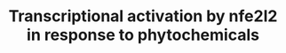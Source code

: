 ---
annotations:
- id: PW:0000369
  parent: regulatory pathway
  type: Pathway Ontology
  value: nuclear factor, erythroid 2 like 2 signaling pathway
- id: PW:0000378
  parent: regulatory pathway
  type: Pathway Ontology
  value: oxidative stress response pathway
authors:
- MaintBot
- Jmelius
- Eweitz
description: Based on [http://www.nature.com/nrc/journal/v3/n10/fig_tab/nrc1189_F4.html
  Surh, 2003, figure 4].
last-edited: 2021-05-15
organisms:
- Danio rerio
redirect_from:
- /index.php/Pathway:WP1332
- /instance/WP1332
revision: null
schema-jsonld:
- '@context': https://schema.org/
  '@id': https://wikipathways.github.io/pathways/WP1332.html
  '@type': Dataset
  creator:
    '@type': Organization
    name: WikiPathways
  description: Based on [http://www.nature.com/nrc/journal/v3/n10/fig_tab/nrc1189_F4.html
    Surh, 2003, figure 4].
  keywords:
  - 6-HITC
  - Caffeic acid phenethyl ester
  - Curcumin
  - GSTA2
  - LOC100149498
  - LOC561737
  - LOC562176
  - MAF
  - Sulforaphane
  - cebpb
  - gclc
  - gclm
  - hmox1
  - keap1b
  - nfe2l2
  - nqo1
  - zgc:172209
  - zgc:63976
  license: CC0
  name: Transcriptional activation by nfe2l2 in response to phytochemicals
seo: CreativeWork
title: Transcriptional activation by nfe2l2 in response to phytochemicals
wpid: WP1332
---
